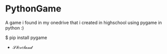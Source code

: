 # PythonGame
A game i found in my onedrive that i created in highschool using pygame in python :)

$ pip install pygame
- 𝒮𝓁𝑒𝓋𝑒𝓁𝒶𝓃𝒹
